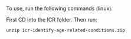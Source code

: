 To use, run the following commands (linux).

First CD into the ICR folder. Then run:
```
unzip icr-identify-age-related-conditions.zip
```

